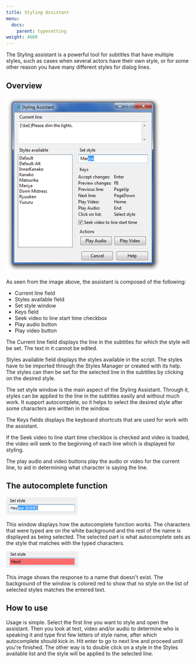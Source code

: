 ```yaml
---
title: Styling Assistant
menu:
  docs:
    parent: typesetting
weight: 4600
---
```


The Styling assistant is a powerful tool for subtitles that have multiple
styles, such as cases when several actors have their own style, or for some
other reason you have many different styles for dialog lines.

## Overview  ##
![styling_assistant](/img/3.2/styling_assistant.png#center)

As seen from the image above, the assistant is composed of the following:

* Current line field
* Styles available field
* Set style window
* Keys field
* Seek video to line start time checkbox
* Play audio button
* Play video button

The Current line field displays the line in the subtitles for which the
style will be set. The text in it cannot be edited.

Styles available field displays the styles available in the script. The
styles have to be imported through the Styles Manager or created with its
help. The styles can then be set for the selected line in the subtitles by
clicking on the desired style.

The set style window is the main aspect of the Styling Assistant. Through
it, styles can be applied to the line in the subtitles easily and without
much work. It support autocomplete, so it helps to select the desired
style after some characters are written in the window.

The Keys fields displays the keyboard shortcuts that are used for work with
the assistant.

If the Seek video to line start time checkbox is checked and video is
loaded, the video will seek to the beginning of each line which is
displayed for styling.

The play audio and video buttons play the audio or video for the current
line, to aid in determining what character is saying the line.

## The autocomplete function  ##
![Styling_autocomplete](/img/3.2/Styling_autocomplete.png#center)

This window displays how the autocomplete function works. The characters
that were typed are on the white background and the rest of the name is
displayed as being selected. The selected part is what autocomplete sets as
the style that matches with the typed characters.

![Styling_invalid](/img/3.2/Styling_invalid.png#center)

This image shows the response to a name that doesn't exist. The background
of the window is colored red to show that no style on the list of selected
styles matches the entered text.


## How to use  ##
Usage is simple. Select the first line you want to style and open the
assistant. Then you look at text, video and/or audio to determine who is
speaking it and type first few letters of style name, after which
autocomplete should kick in. Hit enter to go to next line and proceed until
you're finished. The other way is to double click on a style in the Styles
available list and the style will be applied to the selected line.
